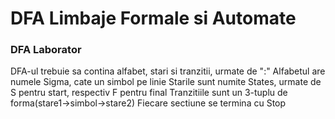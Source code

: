 # DFA Limbaje Formale si Automate
### DFA Laborator
  DFA-ul trebuie sa contina alfabet, stari si tranzitii, urmate de ":"
  Alfabetul are numele Sigma, cate un simbol pe linie
  Starile sunt numite States, urmate de S pentru start, respectiv F pentru final
  Tranzitiile sunt un 3-tuplu de forma(stare1->simbol->stare2)
  Fiecare sectiune se termina cu Stop
